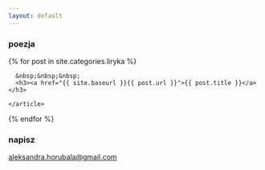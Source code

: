 ```yaml
---
layout: default
---
```


### poezja

<div class="posts_plain">
  {% for post in site.categories.liryka %}
    <article class="post_plain">

      &nbsp;&nbsp;&nbsp;
      <h3><a href="{{ site.baseurl }}{{ post.url }}">{{ post.title }}</a></h3>

    </article>
  {% endfor %}
</div>

### napisz

[aleksandra.horubala@gmail.com](mailto:aleksandra.horubala@gmail.com)
